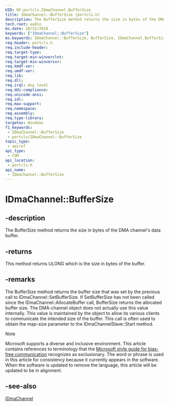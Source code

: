 ```yaml
---
UID: NF:portcls.IDmaChannel.BufferSize
title: IDmaChannel::BufferSize (portcls.h)
description: The BufferSize method returns the size in bytes of the DMA channel's data buffer.
tech.root: audio
ms.date: 10/31/2018
keywords: ["IDmaChannel::BufferSize"]
ms.keywords: IDmaChannel::BufferSize, BufferSize, IDmaChannel.BufferSize, IDmaChannel::BufferSize, IDmaChannel.BufferSize
req.header: portcls.h
req.include-header: 
req.target-type: 
req.target-min-winverclnt: 
req.target-min-winversvr: 
req.kmdf-ver: 
req.umdf-ver: 
req.lib: 
req.dll: 
req.irql: Any level
req.ddi-compliance: 
req.unicode-ansi: 
req.idl: 
req.max-support: 
req.namespace: 
req.assembly: 
req.type-library: 
targetos: Windows
f1_keywords:
 - IDmaChannel::BufferSize
 - portcls/IDmaChannel::BufferSize
topic_type:
 - apiref
api_type:
 - COM
api_location:
 - portcls.h
api_name:
 - IDmaChannel::BufferSize
---
```


# IDmaChannel::BufferSize


## -description

The BufferSize method returns the size in bytes of the DMA channel's data buffer.

## -returns

This method returns ULONG which is the size in bytes of the buffer.

## -remarks

The BufferSize method returns the buffer size that was set by the previous call to IDmaChannel::SetBufferSize. If SetBufferSize has not been called since the IDmaChannel::AllocateBuffer call, BufferSize returns the allocated buffer size. The DMA-channel object does not actually use this value internally. This value is maintained by the object to allow its various clients to communicate the intended size of the buffer. This call is often used to obtain the map-size parameter to the IDmaChannelSlave::Start method.

> [!NOTE]
> Microsoft supports a diverse and inclusive environment. This article contains references to terminology that the [Microsoft style guide for bias-free communication](/style-guide/bias-free-communication) recognizes as exclusionary. The word or phrase is used in this article for consistency because it currently appears in the software. When the software is updated to remove the language, this article will be updated to be in alignment.

## -see-also

[IDmaChannel](nn-portcls-idmachannel.md)

